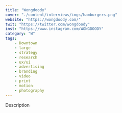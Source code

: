 ```yaml
---
title: "Wongdoody"
cover: "./content/interviews/imgs/hamburgers.png"
website: "https://wongdoody.com/"
twit: "https://twitter.com/wongdoody"
inst: "https://www.instagram.com/WONGDOODY"
category: "W"
tags:
    - Downtown
    - large
    - strategy
    - research
    - ux/ui
    - advertising
    - branding
    - video
    - print
    - motion
    - photography
---
```


Description
